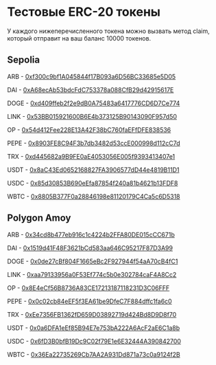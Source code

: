 # Тестовые ERC-20 токены

У каждого нижеперечисленного токена можно вызвать метод claim, который отправит на ваш баланс 10000 токенов.

## Sepolia

ARB - [0xf300c9bf1A045844f17B093a6D56BC33685e5D05](https://sepolia.etherscan.io/address/0xf300c9bf1A045844f17B093a6D56BC33685e5D05#code)

DAI - [0xA68ecAb53bdcFdC753378a088CfB29d42915617E](https://sepolia.etherscan.io/address/0xA68ecAb53bdcFdC753378a088CfB29d42915617E#code)

DOGE - [0xd409ffeb2f2e9dB0A75483a6417776CD6D7Ce774](https://sepolia.etherscan.io/address/0xd409ffeb2f2e9dB0A75483a6417776CD6D7Ce774#code)

LINK - [0x53BB015921600B6E4b373125B90143090F957d50](https://sepolia.etherscan.io/address/0x53BB015921600B6E4b373125B90143090F957d50#code)

OP - [0x54d412Fee228E13A42F38bC760faEFfDFE838536](https://sepolia.etherscan.io/address/0x54d412Fee228E13A42F38bC760faEFfDFE838536#code)

PEPE - [0x8903FE8C94F3b7db3482d53ccE000998d112cC7d](https://sepolia.etherscan.io/address/0x8903FE8C94F3b7db3482d53ccE000998d112cC7d#code)

TRX - [0xd445682a9B9FE0aE4053056E005f9393413407e1](https://sepolia.etherscan.io/address/0xd445682a9B9FE0aE4053056E005f9393413407e1#code)

USDT - [0x8aC43Ed0652168827FA3906577dD44e4819B11D1](https://sepolia.etherscan.io/address/0x8aC43Ed0652168827FA3906577dD44e4819B11D1#code)

USDC - [0x85d30853B690eEfa87854f240a81b4621b13FDF8](https://sepolia.etherscan.io/address/0x85d30853B690eEfa87854f240a81b4621b13FDF8#code)

WBTC - [0x8805B377F0a28846198e81120179C4Ca5c6D5318](https://sepolia.etherscan.io/address/0x8805B377F0a28846198e81120179C4Ca5c6D5318#code)

## Polygon Amoy

ARB - [0x34cd8b477eb916c1c4224b2FFA80DE015cCC671b](https://amoy.polygonscan.com/address/0x34cd8b477eb916c1c4224b2FFA80DE015cCC671b#code)

DAI - [0x1519d41F48F3621bCd583aa646C95217F87D3A99](https://amoy.polygonscan.com/address/0x1519d41F48F3621bCd583aa646C95217F87D3A99#code)

DOGE - [0x0de27cBf804F1665eBc2F927944f54aA70cB4fC1](https://amoy.polygonscan.com/address/0x0de27cBf804F1665eBc2F927944f54aA70cB4fC1#code)

LINK - [0xaa79133956a0F53Ef774c5b0e302784caF4A8Cc2](https://amoy.polygonscan.com/address/0xaa79133956a0F53Ef774c5b0e302784caF4A8Cc2#code)

OP - [0x8E4eCf56B8736A83CE17213187118231D3C06FFF](https://amoy.polygonscan.com/address/0x8E4eCf56B8736A83CE17213187118231D3C06FFF#code)

PEPE - [0x0c02cb84eEF5f3EA61be9DfeC7F884dffc1fa6c0](https://amoy.polygonscan.com/address/0x0c02cb84eEF5f3EA61be9DfeC7F884dffc1fa6c0#code)

TRX - [0xEe7356FB1362fD659D03892719d424Bd8D9D8f70](https://amoy.polygonscan.com/address/0xEe7356FB1362fD659D03892719d424Bd8D9D8f70#code)

USDT - [0x0a6DFA1eEf85B94E7e753bA222A6AcF2aE6C1a8b](https://amoy.polygonscan.com/address/0x0a6DFA1eEf85B94E7e753bA222A6AcF2aE6C1a8b#code)

USDC - [0x6fD3B0bfB19Dc9C02f79E1e6E32444A390842700](https://amoy.polygonscan.com/address/0x6fD3B0bfB19Dc9C02f79E1e6E32444A390842700#code)

WBTC - [0x36Ea22735269Cb7AA2A931Dd871a73c0a9124f2B](https://amoy.polygonscan.com/address/0x36Ea22735269Cb7AA2A931Dd871a73c0a9124f2B#code)

